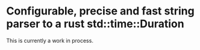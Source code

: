 <!--
 Copyright (c) 2023 Joining <joining@posteo.de>
 
 This software is released under the MIT License.
 https://opensource.org/licenses/MIT
-->

# Configurable, precise and fast string parser to a rust std::time::Duration

This is currently a work in process.
